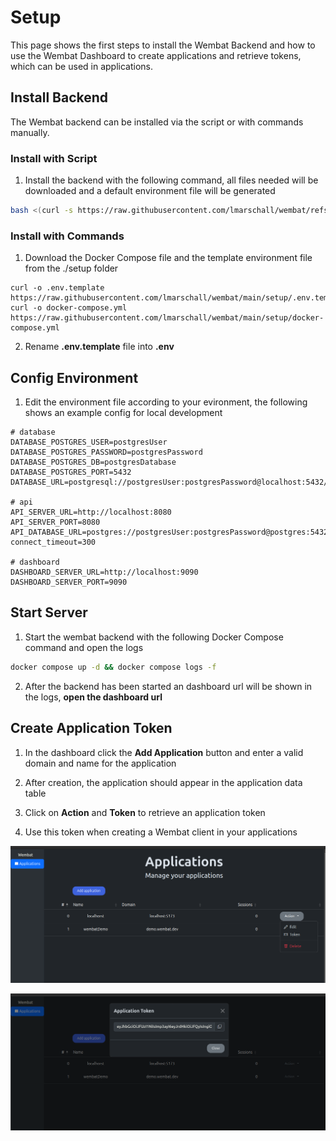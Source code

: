 # Setup

This page shows the first steps to install the Wembat Backend and how to use the Wembat Dashboard to create applications and retrieve tokens, which can be used in applications.

## Install Backend

The Wembat backend can be installed via the script or with commands manually.

### Install with Script

1. Install the backend with the following command, all files needed will be downloaded and a default environment file will be generated

```bash
bash <(curl -s https://raw.githubusercontent.com/lmarschall/wembat/refs/heads/main/setup/install.sh)
```

### Install with Commands

1. Download the Docker Compose file and the template environment file from the ./setup folder

```
curl -o .env.template https://raw.githubusercontent.com/lmarschall/wembat/main/setup/.env.template
curl -o docker-compose.yml https://raw.githubusercontent.com/lmarschall/wembat/main/setup/docker-compose.yml
```

2. Rename **.env.template** file into **.env**

## Config Environment

1. Edit the environment file according to your evironment, the following shows an example config for local development

```
# database
DATABASE_POSTGRES_USER=postgresUser
DATABASE_POSTGRES_PASSWORD=postgresPassword 
DATABASE_POSTGRES_DB=postgresDatabase
DATABASE_POSTGRES_PORT=5432
DATABASE_URL=postgresql://postgresUser:postgresPassword@localhost:5432/postgresDatabase

# api
API_SERVER_URL=http://localhost:8080
API_SERVER_PORT=8080
API_DATABASE_URL=postgres://postgresUser:postgresPassword@postgres:5432/postgresDatabase?connect_timeout=300

# dashboard
DASHBOARD_SERVER_URL=http://localhost:9090
DASHBOARD_SERVER_PORT=9090
```

## Start Server

1. Start the wembat backend with the following Docker Compose command and open the logs

```bash
docker compose up -d && docker compose logs -f
```

2. After the backend has been started an dashboard url will be shown in the logs, **open the dashboard url**

## Create Application Token

1. In the dashboard click the **Add Application** button and enter a valid domain and name for the application

2. After creation, the application should appear in the application data table

3. Click on **Action** and **Token** to retrieve an application token

4. Use this token when creating a Wembat client in your applications

![alt text](dashboard.png)

![alt text](token.png)